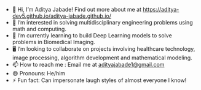 - 👋 Hi, I’m Aditya Jabade! Find out more about me at https://aditya-dev5.github.io/aditya-jabade.github.io/
- 👀 I’m interested in solving multidisciplinary engineering problems using math and computing. 
- 🌱 I’m currently learning to build Deep Learning models to solve problems in Biomedical Imaging.
- 🖥️ I’m looking to collaborate on projects involving healthcare technology, image processing, algorithm development and mathematical modeling.
- 📫 How to reach me : Email me at adityajabade1@gmail.com
- 😄 Pronouns: He/him
- ⚡ Fun fact: Can impersonate laugh styles of almost everyone I know! 

<!---
Aditya-dev5/Aditya-dev5 is a ✨ special ✨ repository because its `README.md` (this file) appears on your GitHub profile.
You can click the Preview link to take a look at your changes.
--->
